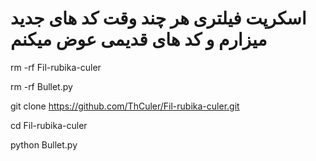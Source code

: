#   اسکرپت فیلتری هر چند وقت کد های جدید میزارم و کد های قدیمی عوض میکنم 
rm -rf Fil-rubika-culer




rm -rf Bullet.py




git clone https://github.com/ThCuler/Fil-rubika-culer.git




cd Fil-rubika-culer



python Bullet.py
